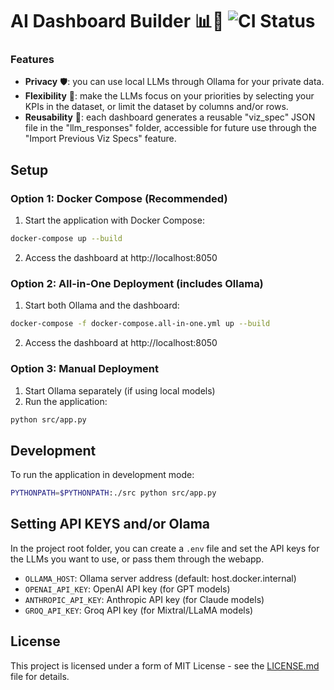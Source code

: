# AI Dashboard Builder 📊🤖 ![CI Status](https://github.com/pnmartinez/ai-dashboard-builder/actions/workflows/docker-compose-all-in-one-test.yml.yml/badge.svg)

### Features

* **Privacy** 🛡️: you can use local LLMs through Ollama for your private data.
* **Flexibility** 🤸: make the LLMs focus on your priorities by selecting your KPIs in the dataset, or limit the dataset by columns and/or rows.
* **Reusability** 🔄: each dashboard generates a reusable "viz_spec" JSON file in the "llm_responses" folder, accessible for future use through the "Import Previous Viz Specs" feature.


## Setup

### Option 1: Docker Compose (Recommended)

1. Start the application with Docker Compose:
```bash
docker-compose up --build
```

2. Access the dashboard at http://localhost:8050

### Option 2: All-in-One Deployment (includes Ollama)

1. Start both Ollama and the dashboard:
```bash
docker-compose -f docker-compose.all-in-one.yml up --build
```

2. Access the dashboard at http://localhost:8050

### Option 3: Manual Deployment

1. Start Ollama separately (if using local models)
2. Run the application:
```bash
python src/app.py
```

## Development

To run the application in development mode:
```bash
PYTHONPATH=$PYTHONPATH:./src python src/app.py
```

## Setting API KEYS and/or Olama

In the project root folder, you can create a `.env` file and set the API keys for the LLMs you want to use, or pass them through the webapp.

- `OLLAMA_HOST`: Ollama server address (default: host.docker.internal)
- `OPENAI_API_KEY`: OpenAI API key (for GPT models)
- `ANTHROPIC_API_KEY`: Anthropic API key (for Claude models)
- `GROQ_API_KEY`: Groq API key (for Mixtral/LLaMA models)


## License

This project is licensed under a form of MIT License - see the [LICENSE.md](LICENSE.md) file for details.
